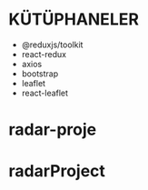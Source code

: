 # KÜTÜPHANELER 
- @reduxjs/toolkit
- react-redux
- axios 
- bootstrap 
- leaflet 
- react-leaflet
# radar-proje
# radarProject
